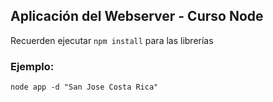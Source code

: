 ## Aplicación del Webserver - Curso Node


Recuerden ejecutar ```npm install``` para las librerías


### Ejemplo:
```
node app -d "San Jose Costa Rica"
```